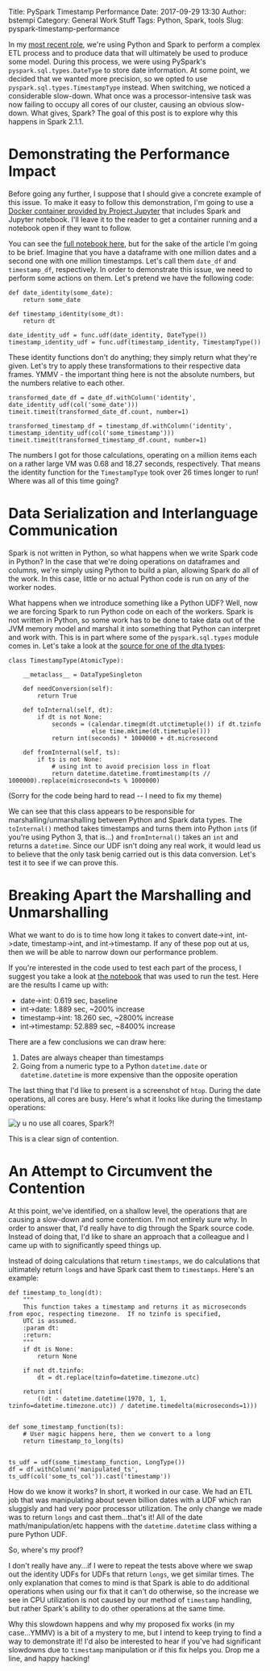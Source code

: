 Title:  PySpark Timestamp Performance
Date: 2017-09-29 13:30
Author: bstempi
Category: General Work Stuff
Tags: Python, Spark, tools
Slug: pyspark-timestamp-performance

In my [most recent role](http://www.enterrasolutions.com/), we're using Python and Spark to perform a complex ETL process and to produce data that will ultimately be used to produce some model.   During this process, we were using PySpark's `pyspark.sql.types.DateType` to store date information.  At some point, we decided that we wanted more precision, so we opted to use `pyspark.sql.types.TimestampType` instead.  When switching, we noticed a considerable slow-down.  What once was a processor-intensive task was now failing to occupy all cores of our cluster, causing an obvious slow-down.  What gives, Spark?  The goal of this post is to explore why this happens in Spark 2.1.1.

Demonstrating the Performance Impact
====================================

Before going any further, I suppose that I should give a concrete example of this issue.  To make it easy to follow this demonstration, I'm going to use a [Docker container provided by Project Jupyter](https://github.com/jupyter/docker-stacks/tree/master/all-spark-notebook) that includes Spark and Jupyter notebook.  I'll leave it to the reader to get a container running and a notebook open if they want to follow.

You can see the [full notebook here]({filename}/notebooks/Timestamp+demonstration.html), but for the sake of the article I'm going to be brief.  Imagine that you have a dataframe with one million dates and a second one with one million timestamps.  Let's call them `date_df` and `timestamp_df`, respectively.  In order to demonstrate this issue, we need to perform some actions on them.  Let's pretend we have the following code:

```
def date_identity(some_date):
    return some_date

def timestamp_identity(some_dt):
    return dt

date_identity_udf = func.udf(date_identity, DateType())
timestamp_identity_udf = func.udf(timestamp_identity, TimestampType())
```

These identity functions don't do anything; they simply return what they're given.  Let's try to apply these transformations to their respective data frames.  YMMV - the important thing here is not the absolute numbers, but the numbers relative to each other.

```
transformed_date_df = date_df.withColumn('identity', date_identity_udf(col('some_date')))
timeit.timeit(transformed_date_df.count, number=1)

transformed_timestamp_df = timestamp_df.withColumn('identity', timestamp_identity_udf(col('some_timestamp')))
timeit.timeit(transformed_timestamp_df.count, number=1)
```

The numbers I got for those calculations, operating on a million items each on a rather large VM was 0.68 and 18.27 seconds, respectively.  That means the identity function for the `TimestampType` took over 26 times longer to run!  Where was all of this time going?

Data Serialization and Interlanguage Communication
==================================================

Spark is not written in Python, so what happens when we write Spark code in Python?  In the case that we're doing operations on dataframes and columns, we're simply using Python to build a plan, allowing Spark do all of the work.  In this case, little or no actual Python code is run on any of the worker nodes.  

What happens when we introduce something like a Python UDF?  Well, now we are forcing Spark to run Python code on each of the workers.  Spark is not written in Python, so some work has to be done to take data out of the JVM memory model and marshal it into something that Python can interpret and work with.  This is in part where some of the `pyspark.sql.types` module comes in.  Let's take a look at the [source for one of the dta types](http://spark.apache.org/docs/2.1.1/api/python/_modules/pyspark/sql/types.html#TimestampType):

```
class TimestampType(AtomicType):

    __metaclass__ = DataTypeSingleton

    def needConversion(self):
        return True

    def toInternal(self, dt):
        if dt is not None:
            seconds = (calendar.timegm(dt.utctimetuple()) if dt.tzinfo
                       else time.mktime(dt.timetuple()))
            return int(seconds) * 1000000 + dt.microsecond

    def fromInternal(self, ts):
        if ts is not None:
            # using int to avoid precision loss in float
            return datetime.datetime.fromtimestamp(ts // 1000000).replace(microsecond=ts % 1000000)
```
(Sorry for the code being hard to read -- I need to fix my theme)

We can see that this class appears to be responsible for marshalling/unmarshalling between Python and Spark data types.  The `toInternal()` method takes timestamps and turns them into Python `int`s (if you're using Python 3, that is...) and `fromInternal()` takes an `int` and returns a `datetime`.  Since our UDF isn't doing any real work, it would lead us to believe that the only task benig carried out is this data conversion.  Let's test it to see if we can prove this.

Breaking Apart the Marshalling and Unmarshalling
================================================

What we want to do is to time how long it takes to convert date->int, int->date, timestamp->int, and int->timestamp.  If any of these pop out at us, then we will be able to narrow down our performance problem.

If you're interested in the code used to test each part of the process, I suggest you take a look at [the notebook]({filename}/notebooks/Timestamp+demonstration.html) that was used to run the test.  Here are the results I came up with:

*  date->int:  0.619 sec, baseline
*  int->date:  1.889 sec, ~200% increase
*  timestamp->int:  18.260 sec, ~2800% increase
*  int->timestamp:  52.889 sec, ~8400% increase

There are a few conclusions we can draw here:

1.  Dates are always cheaper than timestamps
2.  Going from a numeric type to a Python `datetime.date` or `datetime.datetime` is more expensive than the opposite operation

The last thing that I'd like to present is a screenshot of `htop`.  During the date operations, all cores are busy.  Here's what it looks like during the timestamp operations:

![y u no use all coares, Spark?!]({filename}/images/pyspark-underutilization.png "Underutilized cores")

This is a clear sign of contention.

An Attempt to Circumvent the Contention
=======================================

At this point, we've identified, on a shallow level, the operations that are causing a slow-down and some contention.  I'm not entirely sure why.  In order to answer that, I'd really have to dig through the Spark source code.  Instead of doing that, I'd like to share an approach that a colleague and I came up with to significantly speed things up.

Instead of doing calculations that return `timestamps`, we do calculations that ultimately return `long`s and have Spark cast them to `timestamps`.  Here's an example:

```
def timestamp_to_long(dt):
    """
    This function takes a timestamp and returns it as microseconds from epoc, respecting timezone.  If no tzinfo is specified,
    UTC is assumed.
    :param dt:
    :return:
    """
    if dt is None:
        return None

    if not dt.tzinfo:
        dt = dt.replace(tzinfo=datetime.timezone.utc)

    return int(
        ((dt - datetime.datetime(1970, 1, 1, tzinfo=datetime.timezone.utc)) / datetime.timedelta(microseconds=1)))
        
        
def some_timestamp_function(ts):
    # User magic happens here, then we convert to a long
    return timestamp_to_long(ts)


ts_udf = udf(some_timestamp_function, LongType())
df = df.withColumn('manipulated_ts', ts_udf(col('some_ts_col')).cast('timestamp'))
```

How do we know it works?  In short, it worked in our case.  We had an ETL job that was manipulating about seven billion dates with a UDF which ran sluggisly and had very poor processor utilization.  The only change we made was to return `longs` and cast them...that's it!  All of the date math/manipulation/etc happens with the `datetime.datetime` class withing a pure Python UDF.  

So, where's my proof?  

I don't really have any...if I were to repeat the tests above where we swap out the identity UDFs for UDFs that return `longs`, we get similar times.  The only explanation that comes to mind is that Spark is able to do additional operations when using our fix that it can't do otherwise, so the increase we see in CPU utilization is not caused by our method of `timestamp` handling, but rather Spark's ability to do other operations at the same time.

Why this slowdown happens and why my proposed fix works (in my case...YMMV) is a bit of a mystery to me, but I intend to keep trying to find a way to demonstrate it!  I'd also be interested to hear if you've had significant slowdowns due to `timestamp` manipulation or if this fix helps you.  Drop me a line, and happy hacking!